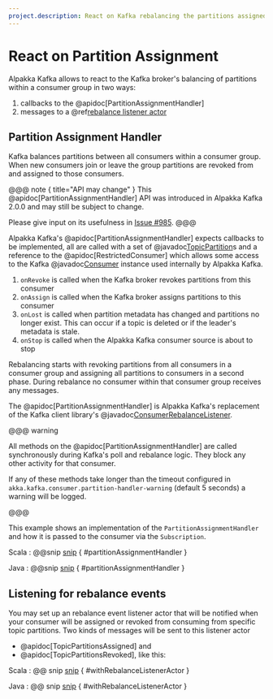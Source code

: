 ```yaml
---
project.description: React on Kafka rebalancing the partitions assigned to an Alpakka Kafka consumer.
---
```

# React on Partition Assignment

Alpakka Kafka allows to react to the Kafka broker's balancing of partitions within a consumer group in two ways:

1. callbacks to the @apidoc[PartitionAssignmentHandler]
1. messages to a @ref[rebalance listener actor](#listening-for-rebalance-events)

## Partition Assignment Handler

Kafka balances partitions between all consumers within a consumer group. When new consumers join or leave the group partitions are revoked from and assigned to those consumers.

@@@ note { title="API may change" }
This @apidoc[PartitionAssignmentHandler] API was introduced in Alpakka Kafka 2.0.0 and may still be subject to change.

Please give input on its usefulness in [Issue #985](https://github.com/akka/alpakka-kafka/issues/985).
@@@

Alpakka Kafka's @apidoc[PartitionAssignmentHandler] expects callbacks to be implemented, all are called with a set of @javadoc[TopicPartition](org.apache.kafka.common.TopicPartition)s and a reference to the @apidoc[RestrictedConsumer] which allows some access to the Kafka @javadoc[Consumer](org.apache.kafka.clients.consumer.Consumer) instance used internally by Alpakka Kafka.

1. `onRevoke` is called when the Kafka broker revokes partitions from this consumer
1. `onAssign` is called when the Kafka broker assigns partitions to this consumer
1. `onLost` is called when partition metadata has changed and partitions no longer exist.  This can occur if a topic is deleted or if the leader's metadata is stale.
1. `onStop` is called when the Alpakka Kafka consumer source is about to stop

Rebalancing starts with revoking partitions from all consumers in a consumer group and assigning all partitions to consumers in a second phase. During rebalance no consumer within that consumer group receives any messages.

The @apidoc[PartitionAssignmentHandler] is Alpakka Kafka's replacement of the Kafka client library's @javadoc[ConsumerRebalanceListener](org.apache.kafka.clients.consumer.ConsumerRebalanceListener).

@@@ warning

All methods on the @apidoc[PartitionAssignmentHandler] are called synchronously during Kafka's poll and rebalance logic. They block any other activity for that consumer.

If any of these methods take longer than the timeout configured in `akka.kafka.consumer.partition-handler-warning` (default 5 seconds) a warning will be logged.

@@@

This example shows an implementation of the `PartitionAssignmentHandler` and how it is passed to the consumer via the `Subscription`.

Scala
: @@snip [snip](/tests/src/test/scala/docs/scaladsl/ConsumerExample.scala) { #partitionAssignmentHandler }

Java
: @@snip [snip](/tests/src/test/java/docs/javadsl/ConsumerExampleTest.java) { #partitionAssignmentHandler }


## Listening for rebalance events

You may set up an rebalance event listener actor that will be notified when your consumer will be assigned or revoked 
from consuming from specific topic partitions. Two kinds of messages will be sent to this listener actor 

* @apidoc[TopicPartitionsAssigned] and
* @apidoc[TopicPartitionsRevoked], like this:

Scala
: @@ snip [snip](/tests/src/test/scala/docs/scaladsl/ConsumerExample.scala) { #withRebalanceListenerActor }

Java
: @@ snip [snip](/tests/src/test/java/docs/javadsl/ConsumerExampleTest.java) { #withRebalanceListenerActor }
